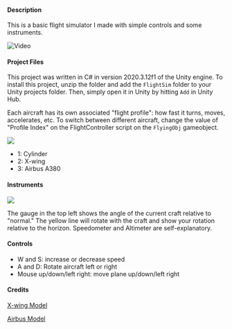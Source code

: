 #### Description

This is a basic flight simulator I made with simple controls and some instruments. 

![Video](https://cdn.discordapp.com/attachments/690652979036028929/883475801868214282/display_gif.gif)

#### Project Files

This project was written in C# in version 2020.3.12f1 of the Unity engine. To install this project, unzip the folder and add the `FlightSim` folder to
your Unity projects folder. Then, simply open it in Unity by hitting `Add` in Unity Hub.


Each aircraft has its own associated "flight profile": how fast it turns, moves,
accelerates, etc. To switch between different aircraft, change the value of "Profile Index" on the FlightController script on the `FlyingObj` gameobject.


![](https://cdn.discordapp.com/attachments/690652979036028929/883393659834339338/unknown.png)

* 1: Cylinder
* 2: X-wing
* 3: Airbus A380

#### Instruments

![](https://cdn.discordapp.com/attachments/690652979036028929/883395459220135957/Untitled.png)

The gauge in the top left shows the angle of the current craft relative to "normal." The yellow line will rotate with the craft and show your rotation relative to the horizon. Speedometer and Altimeter are self-explanatory. 

#### Controls

* W and S: increase or decrease speed
* A and D: Rotate aircraft left or right
* Mouse up/down/left right: move plane up/down/left right

#### Credits

[X-wing Model](https://sketchfab.com/3d-models/x-wing-game-res-uhuZnTJCksW96EYFa92KVZhMY2b)

[Airbus Model](https://sketchfab.com/3d-models/airbus-a380-4dbb5e4cbc7b42fbb74c3bde5491b165)

